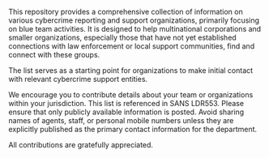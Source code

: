 This repository provides a comprehensive collection of information on various cybercrime reporting and support organizations, primarily focusing on blue team activities. It is designed to help multinational corporations and smaller organizations, especially those that have not yet established connections with law enforcement or local support communities, find and connect with these groups.

The list serves as a starting point for organizations to make initial contact with relevant cybercrime support entities.

We encourage you to contribute details about your team or organizations within your jurisdiction. This list is referenced in SANS LDR553. Please ensure that only publicly available information is posted. Avoid sharing names of agents, staff, or personal mobile numbers unless they are explicitly published as the primary contact information for the department.

All contributions are gratefully appreciated.
